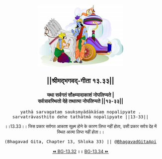 <center><img src="../../asset/BG.png" alt="#API #bhagavadgitaapi #slok #nodejs #js #api #gitaapi #krishna #hinduism #vedic #ISKCON #shreemadbhagavadgita #technology"/>
<h2>||श्रीमद्‍भगवद्‍-गीता १३.३३||</h2>
<h3>यथा सर्वगतं सौक्ष्म्यादाकाशं नोपलिप्यते |<br/>सर्वत्रावस्थितो देहे तथात्मा नोपलिप्यते ||१३-३३||</h3>
<pre>yathā sarvagataṃ saukṣmyādākāśaṃ nopalipyate .<br/>sarvatrāvasthito dehe tathātmā nopalipyate ||13-33||</pre>
<p>।।13.33।। जिस प्रकार सर्वगत आकाश सूक्ष्म होने के कारण लिप्त नहीं होता, उसी प्रकार सर्वत्र देह में स्थित आत्मा लिप्त नहीं होता।।</p>
<pre>(Bhagavad Gita, Chapter 13, Shloka 33) || <a href="https://twitter.com/bhagavadgitaapi">@BhagavadGitaApi</a></pre><a href="../../13/32">⏪  BG-13.32</a><b>        ।।        </b><a href="../../13/34">BG-13.34  ⏩</a></center>